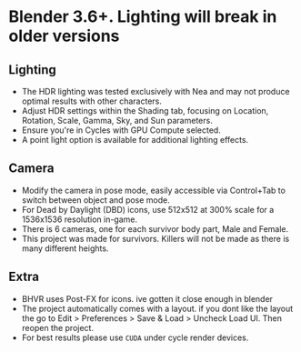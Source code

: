 # Blender 3.6+. Lighting will break in older versions

## Lighting

- The HDR lighting was tested exclusively with Nea and may not produce optimal results with other characters.
- Adjust HDR settings within the Shading tab, focusing on Location, Rotation, Scale, Gamma, Sky, and Sun parameters.
- Ensure you're in Cycles with GPU Compute selected.
- A point light option is available for additional lighting effects.

## Camera

- Modify the camera in pose mode, easily accessible via Control+Tab to switch between object and pose mode.
- For Dead by Daylight (DBD) icons, use 512x512 at 300% scale for a 1536x1536 resolution in-game.
- There is 6 cameras, one for each survivor body part, Male and Female.
- This project was made for survivors. Killers will not be made as there is many different heights.

## Extra

- BHVR uses Post-FX for icons. ive gotten it close enough in blender
- The project automatically comes with a layout. if you dont like the layout the go to Edit > Preferences > Save & Load > Uncheck Load UI. Then reopen the project.
- For best results please use `CUDA` under cycle render devices.
